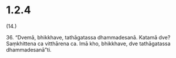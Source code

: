 

# 1.2.4



(14.)

36\. “Dvemā, bhikkhave, tathāgatassa dhammadesanā. Katamā dve? Saṃkhittena ca vitthārena ca. Imā kho, bhikkhave, dve tathāgatassa dhammadesanā”ti.



